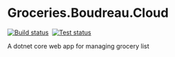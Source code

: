 # Groceries.Boudreau.Cloud

[![Build status](https://ci.appveyor.com/api/projects/status/1ofq2qfy88w53jfy)](https://ci.appveyor.com/project/andrewboudreau/groceries-boudreau-cloud) &nbsp;[![Test status](http://teststatusbadge.azurewebsites.net/api/status/andrewboudreau/groceries-boudreau-cloud)](https://ci.appveyor.com/project/andrewboudreau/groceries-boudreau-cloud)

A dotnet core web app for managing grocery list



